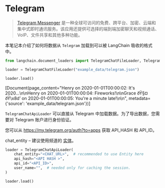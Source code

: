 # Telegram

>[Telegram Messenger](https://web.telegram.org/a/) 是一种全球可访问的免费、跨平台、加密、云端和集中式即时通讯服务。该应用还提供可选择的端到端加密聊天和视频通话、VoIP、文件共享和其他多种功能。

本笔记本介绍了如何将数据从 `Telegram` 加载到可以被 LangChain 吸收的格式中。

```python
from langchain.document_loaders import TelegramChatFileLoader, TelegramChatApiLoader
```

```python
loader = TelegramChatFileLoader("example_data/telegram.json")
```

```python
loader.load()
```


[Document(page_content="Henry on 2020-01-01T00:00:02: It's 2020...\n\nHenry on 2020-01-01T00:00:04: Fireworks!\n\nGrace ðŸ§¤ ðŸ\x8d’ on 2020-01-01T00:00:05: You're a minute late!\n\n", metadata={'source': 'example_data/telegram.json'})]


`TelegramChatApiLoader` 可以直接从 Telegram 中加载数据。为了导出数据，您需要对 Telegram 账户进行身份验证。

您可以从 https://my.telegram.org/auth?to=apps 获取 API_HASH 和 API_ID。

chat_entity – 建议使用频道的 [实体](https://docs.telethon.dev/en/stable/concepts/entities.html?highlight=Entity#what-is-an-entity)。

```python
loader = TelegramChatApiLoader(
    chat_entity="<CHAT_URL>",  # recommended to use Entity here
    api_hash="<API HASH >",
    api_id="<API_ID>",
    user_name="",  # needed only for caching the session.
)
```

```python
loader.load()
```


```python

```